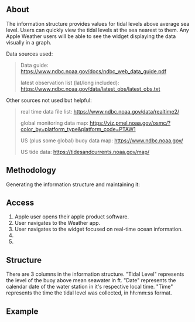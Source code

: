 ## About
The information structure provides values for tidal levels above average sea level. Users can quickly view the tidal levels at the sea nearest to them. Any Apple Weather users will be able to see the widget displaying the data visually in a graph.

Data sources used:
> Data guide: https://www.ndbc.noaa.gov/docs/ndbc_web_data_guide.pdf
>
> latest observation list (lat/long included): https://www.ndbc.noaa.gov/data/latest_obs/latest_obs.txt


Other sources not used but helpful:
> real time data file list: https://www.ndbc.noaa.gov/data/realtime2/
> 
> global monitoring data map: https://viz.pmel.noaa.gov/osmc/?color_by=platform_type&platform_code=PTAW1
>
> US (plus some global) buoy data map: https://www.ndbc.noaa.gov/
> 
> US tide data: https://tidesandcurrents.noaa.gov/map/

## Methodology
Generating the information structure and maintaining it:

## Access
1. Apple user opens their apple product software.
2. User navigates to the Weather app.
3. User navigates to the widget focused on real-time ocean information.
4. 
5.



## Structure
There are 3 columns in the information structure. "Tidal Level" represents the level of the buoy above mean seawater in ft. "Date" represents the calendar date of the water station in it's respective local time. "Time" represents the time the tidal level was collected, in hh:mm:ss format. 

## Example

